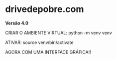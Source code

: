 # drivedepobre.com

**Versão 4.0**

CRIAR O AMBIENTE VIRTUAL: python -m venv venv

ATIVAR: source venv/bin/activate



AGORA COM UMA INTERFACE GRÁFICA!!
